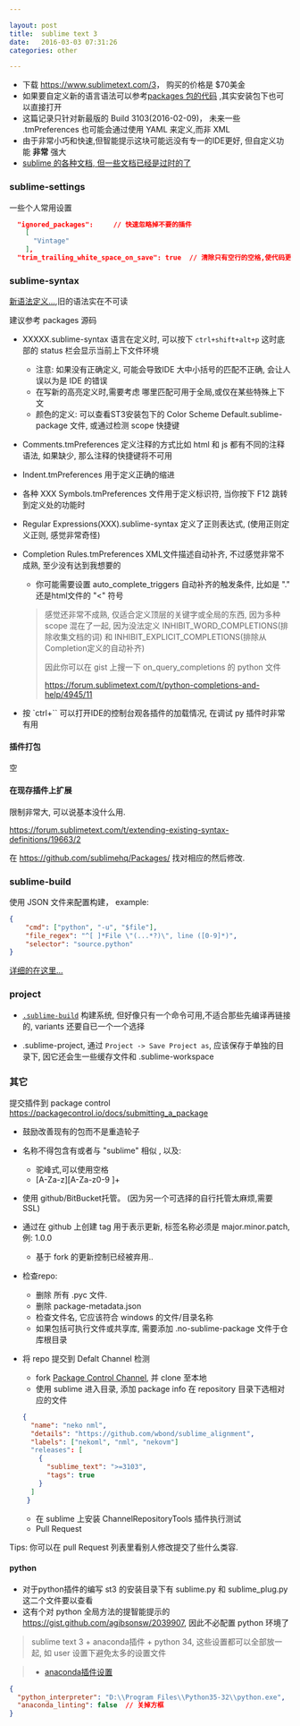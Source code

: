 ```yaml
---

layout: post
title:  sublime text 3
date:   2016-03-03 07:31:26
categories: other

---
```


* 下载 <https://www.sublimetext.com/3>， 购买的价格是 $70美金
* 如果要自定义新的语言语法可以参考[packages 包的代码](https://github.com/sublimehq/Packages) ,其实安装包下也可以直接打开
* 这篇记录只针对新最版的 Build 3103(2016-02-09)， 未来一些 .tmPreferences 也可能会通过使用 YAML 来定义,而非 XML
* 由于非常小巧和快速,但智能提示这块可能远没有专一的IDE更好, 但自定义功能 **非常** 强大
* [sublime 的各种文档, 但一些文档已经是过时的了](https://github.com/guillermooo/sublime-undocs/tree/sublime-text-3/source/reference)

<!-- more -->

### sublime-settings

一些个人常用设置

```json
  "ignored_packages":     // 快速忽略掉不要的插件
    [
      "Vintage"
    ],
  "trim_trailing_white_space_on_save": true  // 清除只有空行的空格,使代码更整洁
```
### sublime-syntax

[新语法定义...](http://www.sublimetext.com/docs/3/syntax.html),旧的语法实在不可读

建议参考 packages 源码

* XXXXX.sublime-syntax 语言在定义时, 可以按下 `ctrl+shift+alt+p` 这时底部的 status 栏会显示当前上下文件环境
  - 注意: 如果没有正确定义, 可能会导致IDE 大中小括号的匹配不正确, 会让人误以为是 IDE 的错误
  - 在写新的高亮定义时,需要考虑 哪里匹配可用于全局,或仅在某些特殊上下文
  - 颜色的定义: 可以查看ST3安装包下的 Color Scheme Default.sublime-package 文件, 或通过检测 scope 快捷键
* Comments.tmPreferences 定义注释的方式比如 html 和 js 都有不同的注释语法, 如果缺少, 那么注释的快捷键将不可用
* Indent.tmPreferences 用于定义正确的缩进
* 各种 XXX Symbols.tmPreferences 文件用于定义标识符, 当你按下 F12 跳转到定义处的功能时
* Regular Expressions(XXX).sublime-syntax 定义了正则表达式, (使用正则定义正则, 感觉非常奇怪)
* Completion Rules.tmPreferences XML文件描述自动补齐, 不过感觉非常不成熟, 至少没有达到我想要的
  - 你可能需要设置 auto_complete_triggers 自动补齐的触发条件, 比如是 "." 还是html文件的 "<" 符号

  > 感觉还非常不成熟, 仅适合定义顶层的关键字或全局的东西, 因为多种 scope 混在了一起,
  > 因为没法定义 INHIBIT_WORD_COMPLETIONS(排除收集文档的词) 和 INHIBIT_EXPLICIT_COMPLETIONS(排除从Completion定义的自动补齐)
  >
  > 因此你可以在 gist 上搜一下 on_query_completions 的 python 文件
  >
  > <https://forum.sublimetext.com/t/python-completions-and-help/4945/11>

* 按 `ctrl+`` 可以打开IDE的控制台观各插件的加载情况, 在调试 py 插件时非常有用

#### 插件打包

空

#### 在现存插件上扩展

限制非常大, 可以说基本没什么用.

<https://forum.sublimetext.com/t/extending-existing-syntax-definitions/19663/2>

在 <https://github.com/sublimehq/Packages/> 找对相应的然后修改.

### sublime-build

使用 JSON 文件来配置构建， example:

```json
{
    "cmd": ["python", "-u", "$file"],
    "file_regex": "^[ ]*File \"(...*?)\", line ([0-9]*)",
    "selector": "source.python"
}
```

[详细的在这里...](https://github.com/guillermooo/sublime-undocs/tree/sublime-text-3/source/reference/build_systems)

### project

 * [`.sublime-build`](https://github.com/guillermooo/sublime-undocs/blob/sublime-text-3/source/reference/build_systems/configuration.rst) 构建系统, 但好像只有一个命令可用,不适合那些先编译再链接的, variants 还要自已一个一个选择

 * .sublime-project, 通过 `Project -> Save Project as`, 应该保存于单独的目录下, 因它还会生一些缓存文件和 .sublime-workspace

### 其它

提交插件到 package control <https://packagecontrol.io/docs/submitting_a_package>

* 鼓励改善现有的包而不是重造轮子
* 名称不得包含有或者与 "sublime" 相似  , 以及:
  - 驼峰式,可以使用空格
  - [A-Za-z][A-Za-z0-9 ]+
* 使用 github/BitBucket托管。 (因为另一个可选择的自行托管太麻烦,需要 SSL)
* 通过在 github 上创建 tag 用于表示更新, 标签名称必须是 major.minor.patch, 例: 1.0.0
  - 基于 fork 的更新控制已经被弃用..
* 检查repo:
  - 删除 所有 .pyc 文件.
  - 删除 package-metadata.json
  - 检查文件名, 它应该符合 windows 的文件/目录名称
  - 如果包括可执行文件或共享库, 需要添加 .no-sublime-package 文件于仓库根目录
* 将 repo 提交到 Defalt Channel 检测
  - fork [Package Control Channel](https://github.com/wbond/package_control_channel), 并 clone 至本地
  - 使用 sublime 进入目录, 添加 package info 在 repository 目录下选相对应的文件

  ```json
  {
    "name": "neko nml",
    "details": "https://github.com/wbond/sublime_alignment",
	"labels": ["nekoml", "nml", "nekovm"]
    "releases": [
      {
        "sublime_text": ">=3103",
        "tags": true
      }
    ]
   }
  ```

  - 在 sublime 上安装 ChannelRepositoryTools 插件执行测试
  - Pull Request

Tips: 你可以在 pull Request 列表里看别人修改提交了些什么类容.

#### python

* 对于python插件的编写 st3 的安装目录下有 sublime.py 和 sublime_plug.py 这二个文件要以查看
* 这有个对 python 全局方法的提智能提示的 <https://gist.github.com/agibsonsw/2039907>, 因此不必配置 python 环境了

> sublime text 3 + anaconda插件 + python 34, 这些设置都可以全部放一起, 如 user 设置下避免太多的设置文件

> * [anaconda插件设置](http://www.jingyan8.cc/youxishuma/61939fek.html)


```json
{
  "python_interpreter": "D:\\Program Files\\Python35-32\\python.exe",
  "anaconda_linting": false  // 关掉方框
}
```
<br />
